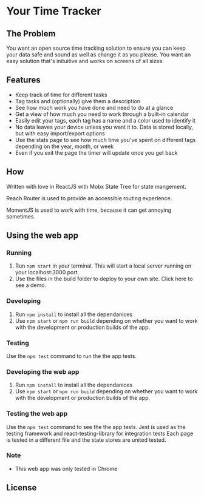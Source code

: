 # Your Time Tracker
## The Problem
You want an open source time tracking solution to ensure you can keep your data safe and sound as well as change it as you please. You want an easy solution that's inituitive and works on screens of all sizes.

## Features
* Keep track of time for different tasks
* Tag tasks and (optionally) give them a description
* See how much work you have done and need to do at a glance
* Get a view of how much you need to work through a built-in calendar
* Easily edit your tags, each tag has a name and a color used to identify it
* No data leaves your device unless you want it to. Data is stored locally, but with easy import/export options
* Use the stats page to see how much time you've spent on different tags depending on the year, month, or week
* Even if you exit the page the timer will update once you get back

## How
Written with love in ReactJS with Mobx State Tree for state mangement.

Reach Router is used to provide an accessible routing experience.

MomentJS is used to work with time, because it can get annoying sometimes.

## Using the web app

### Running
1. Run `npm start` in your terminal. This will start a local server running on your localhost:3000 port.
2. Use the files in the build folder to deploy to your own site.
Click here to see a demo.

### Developing
1. Run `npm install` to install all the dependanices
2. Use `npm start` or `npm run build` depending on whether you want to work with the development or production builds of the app.

### Testing
Use the `npm test` command to run the the app tests.

### Developing the web app
1. Run `npm install` to install all the dependanices
2. Use `npm start` or `npm run build` depending on whether you want to work with the development or production builds of the app.

### Testing the web app
Use the `npm test` command to see the the app tests.
Jest is used as the testing framework and react-testing-library for integration tests
Each page is tested in a different file and the state stores are united tested.

### Note
* This web app was only tested in Chrome

## License